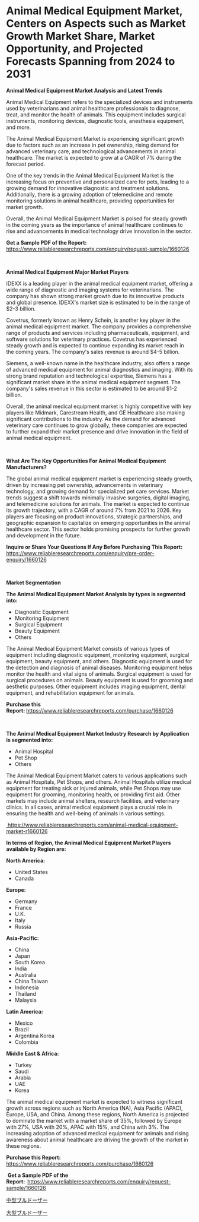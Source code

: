 <p><h1>Animal Medical Equipment Market, Centers on Aspects such as Market Growth Market Share, Market Opportunity, and Projected Forecasts Spanning from 2024 to 2031</h1></p><p><strong>Animal Medical Equipment Market Analysis and Latest Trends</strong></p>
<p><p>Animal Medical Equipment refers to the specialized devices and instruments used by veterinarians and animal healthcare professionals to diagnose, treat, and monitor the health of animals. This equipment includes surgical instruments, monitoring devices, diagnostic tools, anesthesia equipment, and more.</p><p>The Animal Medical Equipment Market is experiencing significant growth due to factors such as an increase in pet ownership, rising demand for advanced veterinary care, and technological advancements in animal healthcare. The market is expected to grow at a CAGR of 7% during the forecast period.</p><p>One of the key trends in the Animal Medical Equipment Market is the increasing focus on preventive and personalized care for pets, leading to a growing demand for innovative diagnostic and treatment solutions. Additionally, there is a growing adoption of telemedicine and remote monitoring solutions in animal healthcare, providing opportunities for market growth.</p><p>Overall, the Animal Medical Equipment Market is poised for steady growth in the coming years as the importance of animal healthcare continues to rise and advancements in medical technology drive innovation in the sector.</p></p>
<p><strong>Get a Sample PDF of the Report:&nbsp;</strong> <a href="https://www.reliableresearchreports.com/enquiry/request-sample/1660126">https://www.reliableresearchreports.com/enquiry/request-sample/1660126</a></p>
<p>&nbsp;</p>
<p><strong>Animal Medical Equipment Major Market Players</strong></p>
<p><p>IDEXX is a leading player in the animal medical equipment market, offering a wide range of diagnostic and imaging systems for veterinarians. The company has shown strong market growth due to its innovative products and global presence. IDEXX's market size is estimated to be in the range of $2-3 billion.</p><p>Covetrus, formerly known as Henry Schein, is another key player in the animal medical equipment market. The company provides a comprehensive range of products and services including pharmaceuticals, equipment, and software solutions for veterinary practices. Covetrus has experienced steady growth and is expected to continue expanding its market reach in the coming years. The company's sales revenue is around $4-5 billion.</p><p>Siemens, a well-known name in the healthcare industry, also offers a range of advanced medical equipment for animal diagnostics and imaging. With its strong brand reputation and technological expertise, Siemens has a significant market share in the animal medical equipment segment. The company's sales revenue in this sector is estimated to be around $1-2 billion.</p><p>Overall, the animal medical equipment market is highly competitive with key players like Midmark, Carestream Health, and GE Healthcare also making significant contributions to the industry. As the demand for advanced veterinary care continues to grow globally, these companies are expected to further expand their market presence and drive innovation in the field of animal medical equipment.</p></p>
<p>&nbsp;</p>
<p><strong>What Are The Key Opportunities For Animal Medical Equipment Manufacturers?</strong></p>
<p><p>The global animal medical equipment market is experiencing steady growth, driven by increasing pet ownership, advancements in veterinary technology, and growing demand for specialized pet care services. Market trends suggest a shift towards minimally invasive surgeries, digital imaging, and telemedicine solutions for animals. The market is expected to continue its growth trajectory, with a CAGR of around 7% from 2021 to 2026. Key players are focusing on product innovations, strategic partnerships, and geographic expansion to capitalize on emerging opportunities in the animal healthcare sector. This sector holds promising prospects for further growth and development in the future.</p></p>
<p><strong>Inquire or Share Your Questions If Any Before Purchasing This Report:</strong> <a href="https://www.reliableresearchreports.com/enquiry/pre-order-enquiry/1660126">https://www.reliableresearchreports.com/enquiry/pre-order-enquiry/1660126</a></p>
<p>&nbsp;</p>
<p><strong>Market Segmentation</strong></p>
<p><strong>The Animal Medical Equipment Market Analysis by types is segmented into:</strong></p>
<p><ul><li>Diagnostic Equipment</li><li>Monitoring Equipment</li><li>Surgical Equipment</li><li>Beauty Equipment</li><li>Others</li></ul></p>
<p><p>The Animal Medical Equipment Market consists of various types of equipment including diagnostic equipment, monitoring equipment, surgical equipment, beauty equipment, and others. Diagnostic equipment is used for the detection and diagnosis of animal diseases. Monitoring equipment helps monitor the health and vital signs of animals. Surgical equipment is used for surgical procedures on animals. Beauty equipment is used for grooming and aesthetic purposes. Other equipment includes imaging equipment, dental equipment, and rehabilitation equipment for animals.</p></p>
<p><strong>Purchase this Report:&nbsp;</strong><a href="https://www.reliableresearchreports.com/purchase/1660126">https://www.reliableresearchreports.com/purchase/1660126</a></p>
<p>&nbsp;</p>
<p><strong>The Animal Medical Equipment Market Industry Research by Application is segmented into:</strong></p>
<p><ul><li>Animal Hospital</li><li>Pet Shop</li><li>Others</li></ul></p>
<p><p>The Animal Medical Equipment Market caters to various applications such as Animal Hospitals, Pet Shops, and others. Animal Hospitals utilize medical equipment for treating sick or injured animals, while Pet Shops may use equipment for grooming, monitoring health, or providing first aid. Other markets may include animal shelters, research facilities, and veterinary clinics. In all cases, animal medical equipment plays a crucial role in ensuring the health and well-being of animals in various settings.</p></p>
<p><a href="https://www.reliableresearchreports.com/animal-medical-equipment-market-r1660126">&nbsp;https://www.reliableresearchreports.com/animal-medical-equipment-market-r1660126</a></p>
<p><strong>In terms of Region, the Animal Medical Equipment Market Players available by Region are:</strong></p>
<p>
    <p> <strong> North America: </strong>
        <ul>
            <li>United States</li>
            <li>Canada</li>
        </ul>
        </p> 
    <p> <strong> Europe: </strong>
        <ul>
            <li>Germany</li>
            <li>France</li>
            <li>U.K.</li>
            <li>Italy</li>
            <li>Russia</li>
        </ul>
        </p> 
    <p> <strong> Asia-Pacific: </strong>
        <ul>
            <li>China</li>
            <li>Japan</li>
            <li>South Korea</li>
            <li>India</li>
            <li>Australia</li>
            <li>China Taiwan</li>
            <li>Indonesia</li>
            <li>Thailand</li>
            <li>Malaysia</li>
        </ul>
        </p> 
    <p> <strong> Latin America: </strong>
        <ul>
            <li>Mexico</li>
            <li>Brazil</li>
            <li>Argentina Korea</li>
            <li>Colombia</li>
        </ul>
        </p> 
    <p> <strong> Middle East & Africa: </strong>
        <ul>
            <li>Turkey</li>
            <li>Saudi</li>
            <li>Arabia</li>
            <li>UAE</li>
            <li>Korea</li>
        </ul>
    </p>
    </p>
<p><p>The animal medical equipment market is expected to witness significant growth across regions such as North America (NA), Asia Pacific (APAC), Europe, USA, and China. Among these regions, North America is projected to dominate the market with a market share of 35%, followed by Europe with 27%, USA with 20%, APAC with 15%, and China with 3%. The increasing adoption of advanced medical equipment for animals and rising awareness about animal healthcare are driving the growth of the market in these regions.</p></p>
<p><strong>Purchase this Report: </strong><a href="https://www.reliableresearchreports.com/purchase/1660126">https://www.reliableresearchreports.com/purchase/1660126</a></p>
<p>&nbsp;<strong>Get a Sample PDF of the Report:&nbsp;&nbsp;</strong><a href="https://www.reliableresearchreports.com/enquiry/request-sample/1660126">https://www.reliableresearchreports.com/enquiry/request-sample/1660126</a></p>
<p><strong></strong></p>
<p><p><a href="https://github.com/tanyaali3/Market-Research-Report-List-1/blob/main/578929150638.md">中型ブルドーザー</a></p><p><a href="https://github.com/DwightHuels1/Market-Research-Report-List-1/blob/main/894548750639.md">大型ブルドーザー</a></p></p>